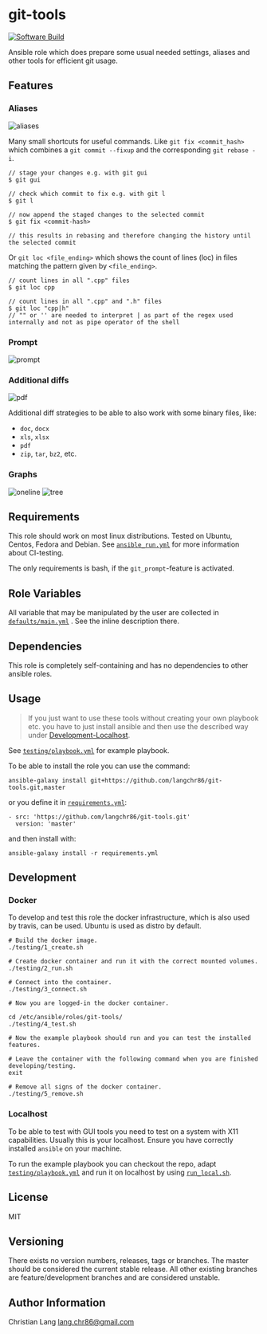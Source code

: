git-tools
=========

[![Software Build](https://github.com/langchr86/git-tools/workflows/ansible_run/badge.svg)](https://github.com/langchr86/git-tools/actions?query=workflow%3Aansible_run)

Ansible role which does prepare some usual needed settings, aliases and other tools for efficient git usage.


Features
--------

### Aliases

![aliases](images/git-aliases.png)

Many small shortcuts for useful commands.
Like `git fix <commit_hash>` which combines a `git commit --fixup` and the corresponding `git rebase -i`.

~~~
// stage your changes e.g. with git gui
$ git gui

// check which commit to fix e.g. with git l
$ git l

// now append the staged changes to the selected commit
$ git fix <commit-hash>

// this results in rebasing and therefore changing the history until the selected commit
~~~

Or `git loc <file_ending>` which shows the count of lines (loc) in files matching the pattern given by `<file_ending>`.

~~~
// count lines in all ".cpp" files
$ git loc cpp

// count lines in all ".cpp" and ".h" files
$ git loc "cpp|h"
// "" or '' are needed to interpret | as part of the regex used internally and not as pipe operator of the shell
~~~

### Prompt

![prompt](images/git-prompt.png)

### Additional diffs

![pdf](images/pdftotext.png)

Additional diff strategies to be able to also work with some binary files, like:

* `doc`, `docx`
* `xls`, `xlsx`
* `pdf`
* `zip`, `tar`, `bz2`, etc.

### Graphs

![oneline](images/git-l.png)
![tree](images/git-graph.png)


Requirements
------------

This role should work on most linux distributions.
Tested on Ubuntu, Centos, Fedora and Debian.
See [`ansible_run.yml`](.github/workflows/ansible_run.yml) for more information about CI-testing.

The only requirements is bash, if the `git_prompt`-feature is activated.


Role Variables
--------------

All variable that may be manipulated by the user are collected in [`defaults/main.yml`](defaults/main.yml) .
See the inline description there.


Dependencies
------------

This role is completely self-containing and has no dependencies to other ansible roles.


Usage
-----

> If you just want to use these tools without creating your own playbook etc.
> you have to just install ansible and then use the described way under [Development-Localhost](#localhost).

See [`testing/playbook.yml`](testing/playbook.yml) for example playbook.

To be able to install the role you can use the command:

~~~
ansible-galaxy install git+https://github.com/langchr86/git-tools.git,master
~~~

or you define it in [`requirements.yml`](https://docs.ansible.com/ansible/latest/galaxy/user_guide.html#installing-multiple-roles-from-a-file):

~~~
- src: 'https://github.com/langchr86/git-tools.git'
  version: 'master'
~~~

and then install with:

~~~
ansible-galaxy install -r requirements.yml
~~~


Development
-----------

### Docker

To develop and test this role the docker infrastructure, which is also used by travis, can be used.
Ubuntu is used as distro by default.

~~~ {.bash}
# Build the docker image.
./testing/1_create.sh

# Create docker container and run it with the correct mounted volumes.
./testing/2_run.sh

# Connect into the container.
./testing/3_connect.sh

# Now you are logged-in the docker container.

cd /etc/ansible/roles/git-tools/
./testing/4_test.sh

# Now the example playbook should run and you can test the installed features.

# Leave the container with the following command when you are finished developing/testing.
exit

# Remove all signs of the docker container.
./testing/5_remove.sh
~~~


### Localhost

To be able to test with GUI tools you need to test on a system with X11 capabilities.
Usually this is your localhost.
Ensure you have correctly installed `ansible` on your machine.

To run the example playbook you can checkout the repo,
adapt [`testing/playbook.yml`](testing/playbook.yml)
and run it on localhost by using [`run_local.sh`](run_local.sh).


License
-------

MIT


Versioning
----------

There exists no version numbers, releases, tags or branches.
The master should be considered the current stable release.
All other existing branches are feature/development branches and are considered unstable.


Author Information
------------------

Christian Lang
[lang.chr86@gmail.com](mailto:lang.chr86@gmail.com)
